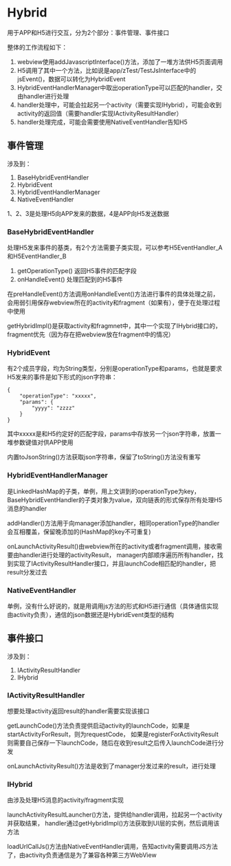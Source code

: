 # Hybrid
用于APP和H5进行交互，分为2个部分：事件管理、事件接口

整体的工作流程如下：
1. webview使用addJavascriptInterface()方法，添加了一堆方法供H5页面调用
2. H5调用了其中一个方法，比如说是app/zTest/TestJsInterface中的jsEvent()，数据可以转化为HybridEvent
3. HybridEventHandlerManager中取出operationType可以匹配的handler，交由handler进行处理
4. handler处理中，可能会拉起另一个activity（需要实现IHybrid），可能会收到activity的返回值（需要handler实现IActivityResultHandler）
5. handler处理完成，可能会需要使用NativeEventHandler告知H5

## 事件管理
涉及到：
1. BaseHybridEventHandler
2. HybridEvent
3. HybridEventHandlerManager
4. NativeEventHandler

1、2、3是处理H5向APP发来的数据，4是APP向H5发送数据

### BaseHybridEventHandler
处理H5发来事件的基类，有2个方法需要子类实现，可以参考H5EventHandler_A和H5EventHandler_B
1. getOperationType() 返回H5事件的匹配字段
2. onHandleEvent() 处理匹配到的H5事件

在preHandleEvent()方法调用onHandleEvent()方法进行事件的具体处理之前，会用弱引用保存webview所在的activity和fragment（如果有），便于在处理过程中使用

getHybridImpl()是获取activity和fragmnet中，其中一个实现了IHybrid接口的，fragment优先（因为存在把webview放在fragment中的情况）

### HybridEvent
有2个成员字段，均为String类型，分别是operationType和params，也就是要求H5发来的事件是如下形式的json字符串：
```
{
    "operationType": "xxxxx",
    "params": {
        "yyyy": "zzzz"
    }
} 
```
其中xxxxx是和H5约定好的匹配字段，params中存放另一个json字符串，放置一堆参数键值对供APP使用

内置toJsonString()方法获取json字符串，保留了toString()方法没有重写

### HybridEventHandlerManager
是LinkedHashMap的子类，单例，用上文讲到的operationType为key，BaseHybridEventHandler的子类对象为value，双向链表的形式保存所有处理H5消息的handler

addHandler()方法用于向manager添加handler，相同operationType的handler会互相覆盖，保留晚添加的(HashMap的key不可重复)

onLaunchActivityResult()由webview所在的activity或者fragment调用，接收需要由handler进行处理的activityResult，
manager内部顺序遍历所有handler，找到实现了IActivityResultHandler接口，并且launchCode相匹配的handler，把result分发过去

### NativeEventHandler
单例，没有什么好说的，就是用调用js方法的形式和H5进行通信（具体通信实现由activity负责），通信的json数据还是HybridEvent类型的结构

## 事件接口
涉及到：
1. IActivityResultHandler
2. IHybrid

### IActivityResultHandler
想要处理activity返回result的handler需要实现该接口

getLaunchCode()方法负责提供启动activity的launchCode，如果是startActivityForResult，则为requestCode，
如果是registerForActivityResult则需要自己保存一下launchCode，随后在收到result之后传入launchCode进行分发

onLaunchActivityResult()方法是收到了manager分发过来的result，进行处理

### IHybrid
由涉及处理H5消息的activity/fragment实现

launchActivityResultLauncher()方法，提供给handler调用，拉起另一个activity并获取结果，
handler通过getHybridImpl()方法获取到UI层的实例，然后调用该方法

loadUrlCallJs()方法由NativeEventHandler调用，告知activity需要调用JS方法了，由activity负责通信是为了兼容各种第三方WebView